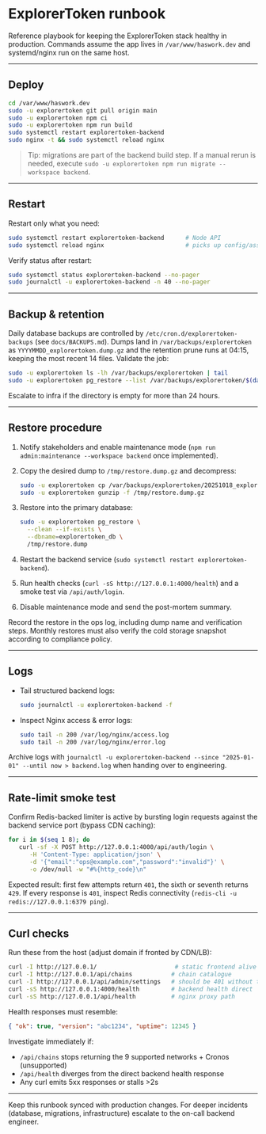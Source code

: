 # ExplorerToken runbook

Reference playbook for keeping the ExplorerToken stack healthy in production. Commands assume the app lives in `/var/www/haswork.dev` and systemd/nginx run on the same host.

---

## Deploy

```bash
cd /var/www/haswork.dev
sudo -u explorertoken git pull origin main
sudo -u explorertoken npm ci
sudo -u explorertoken npm run build
sudo systemctl restart explorertoken-backend
sudo nginx -t && sudo systemctl reload nginx
```

> Tip: migrations are part of the backend build step. If a manual rerun is needed, execute `sudo -u explorertoken npm run migrate --workspace backend`.

---

## Restart

Restart only what you need:

```bash
sudo systemctl restart explorertoken-backend      # Node API
sudo systemctl reload nginx                       # picks up config/asset changes
```

Verify status after restart:

```bash
sudo systemctl status explorertoken-backend --no-pager
sudo journalctl -u explorertoken-backend -n 40 --no-pager
```

---

## Backup & retention

Daily database backups are controlled by `/etc/cron.d/explorertoken-backups` (see `docs/BACKUPS.md`). Dumps land in `/var/backups/explorertoken` as `YYYYMMDD_explorertoken.dump.gz` and the retention prune runs at 04:15, keeping the most recent 14 files. Validate the job:

```bash
sudo -u explorertoken ls -lh /var/backups/explorertoken | tail
sudo -u explorertoken pg_restore --list /var/backups/explorertoken/$(date +"%Y%m%d")_explorertoken.dump.gz | head
```

Escalate to infra if the directory is empty for more than 24 hours.

---

## Restore procedure

1. Notify stakeholders and enable maintenance mode (`npm run admin:maintenance --workspace backend` once implemented).
2. Copy the desired dump to `/tmp/restore.dump.gz` and decompress:

   ```bash
   sudo -u explorertoken cp /var/backups/explorertoken/20251018_explorertoken.dump.gz /tmp/restore.dump.gz
   sudo -u explorertoken gunzip -f /tmp/restore.dump.gz
   ```

3. Restore into the primary database:

   ```bash
   sudo -u explorertoken pg_restore \
     --clean --if-exists \
     --dbname=explorertoken_db \
     /tmp/restore.dump
   ```

4. Restart the backend service (`sudo systemctl restart explorertoken-backend`).
5. Run health checks (`curl -sS http://127.0.0.1:4000/health`) and a smoke test via `/api/auth/login`.
6. Disable maintenance mode and send the post-mortem summary.

Record the restore in the ops log, including dump name and verification steps. Monthly restores must also verify the cold storage snapshot according to compliance policy.

---

## Logs

- Tail structured backend logs:

   ```bash
   sudo journalctl -u explorertoken-backend -f
   ```

- Inspect Nginx access & error logs:

   ```bash
   sudo tail -n 200 /var/log/nginx/access.log
   sudo tail -n 200 /var/log/nginx/error.log
   ```

Archive logs with `journalctl -u explorertoken-backend --since "2025-01-01" --until now > backend.log` when handing over to engineering.

---

## Rate-limit smoke test

Confirm Redis-backed limiter is active by bursting login requests against the backend service port (bypass CDN caching):

```bash
for i in $(seq 1 8); do
   curl -sf -X POST http://127.0.0.1:4000/api/auth/login \
      -H 'Content-Type: application/json' \
      -d '{"email":"ops@example.com","password":"invalid"}' \
      -o /dev/null -w "#%{http_code}\n"

```

Expected result: first few attempts return `401`, the sixth or seventh returns `429`. If every response is `401`, inspect Redis connectivity (`redis-cli -u redis://127.0.0.1:6379 ping`).

---

## Curl checks

Run these from the host (adjust domain if fronted by CDN/LB):

```bash
curl -I http://127.0.0.1/                      # static frontend alive
curl -I http://127.0.0.1/api/chains           # chain catalogue
curl -I http://127.0.0.1/api/admin/settings   # should be 401 without token
curl -sS http://127.0.0.1:4000/health         # backend health direct
curl -sS http://127.0.0.1/api/health          # nginx proxy path
```

Health responses must resemble:

```json
{ "ok": true, "version": "abc1234", "uptime": 12345 }
```

Investigate immediately if:

- `/api/chains` stops returning the 9 supported networks + Cronos (unsupported)
- `/api/health` diverges from the direct backend health response
- Any curl emits 5xx responses or stalls >2s

---

Keep this runbook synced with production changes. For deeper incidents (database, migrations, infrastructure) escalate to the on-call backend engineer.
